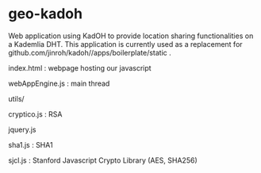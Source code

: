 geo-kadoh
=========
Web application using KadOH to provide location sharing functionalities on a Kademlia DHT.
This application is currently used as a replacement for github.com/jinroh/kadoh//apps/boilerplate/static .

index.html : webpage hosting our javascript

webAppEngine.js : main thread

utils/

cryptico.js : RSA

jquery.js

sha1.js : SHA1

sjcl.js : Stanford Javascript Crypto Library (AES, SHA256)

